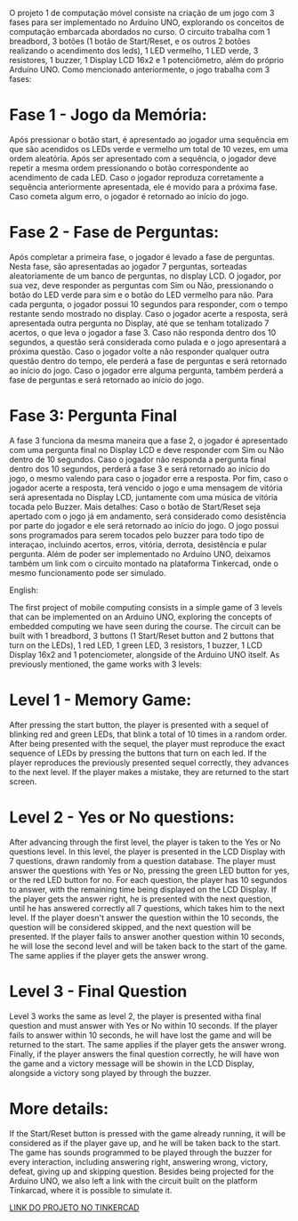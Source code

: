 O projeto 1 de computação móvel consiste na criação de um jogo com 3 fases para ser implementado no Arduíno UNO, explorando os conceitos de computação embarcada abordados no curso.
O circuito trabalha com 1 breadbord, 3 botões (1 botão de Start/Reset, e os outros 2 botões realizando o acendimento dos leds), 1 LED vermelho, 1 LED verde, 3 resistores, 1 buzzer, 1 Display LCD 16x2 e 1 potenciômetro, além do próprio Arduíno UNO.
Como mencionado anteriormente, o jogo trabalha com 3 fases:
# Fase 1 - Jogo da Memória:
Após pressionar o botão start, é apresentado ao jogador uma sequência em que são acendidos os LEDs verde e vermelho um total de 10 vezes, em uma ordem aleatória. Após ser apresentado com a sequência, o jogador deve repetir a mesma ordem pressionando o botão correspondente ao acendimento de cada LED.
Caso o jogador reproduza corretamente a sequência anteriormente apresentada, ele é movido para a próxima fase.
Caso cometa algum erro, o jogador é retornado ao início do jogo.
# Fase 2 - Fase de Perguntas:
Após completar a primeira fase, o jogador é levado a fase de perguntas. Nesta fase, são apresentadas ao jogador 7 perguntas, sorteadas aleatoriamente de um banco de perguntas, no display LCD. O jogador, por sua vez, deve responder as perguntas com Sim ou Não, pressionando o botão do LED verde para sim e o botão do LED vermelho para não. Para cada pergunta, o jogador possui 10 segundos para responder, com o tempo restante sendo mostrado no display. Caso o jogador acerte a resposta, será apresentada outra pergunta no Display, até que se tenham totalizado 7 acertos, o que leva o jogador a fase 3. Caso não responda dentro dos 10 segundos, a questão será considerada como pulada e o jogo apresentará a próxima questão. Caso o jogador volte a não responder qualquer outra questão dentro do tempo, ele perderá a fase de perguntas e será retornado ao início do jogo. Caso o jogador erre alguma pergunta, também perderá a fase de perguntas e será retornado ao início do jogo. 
# Fase 3: Pergunta Final
A fase 3 funciona da mesma maneira que a fase 2, o jogador é apresentado com uma pergunta final no Display LCD e deve responder com Sim ou Não dentro de 10 segundos. Caso o jogador não responda a pergunta final dentro dos 10 segundos, perderá a fase 3 e será retornado ao início do jogo, o mesmo valendo para caso o jogador erre a resposta. Por fim, caso o jogador acerte a resposta, terá vencido o jogo e uma mensagem de vitória será apresentada no Display LCD, juntamente com uma música de vitória tocada pelo Buzzer.
Mais detalhes:
Caso o botão de Start/Reset seja apertado com o jogo já em andamento, será considerado como desistência por parte do jogador e ele será retornado ao início do jogo.
O jogo possui sons programados para serem tocados pelo buzzer para todo tipo de interaçao, incluindo acertos, erros, vitória, derrota, desistência e pular pergunta.
Além de poder ser implementado no Arduíno UNO, deixamos também um link com o circuito montado na plataforma Tinkercad, onde o mesmo funcionamento pode ser simulado.

English:
 
The first project of mobile computing consists in a simple game of 3 levels that can be implemented on an Arduino UNO, exploring the concepts of embedded computing we have seen during the course.
The circuit can be built with 1 breadbord, 3 buttons (1 Start/Reset button and 2 buttons that turn on the LEDs), 1 red LED, 1 green LED, 3 resistors, 1 buzzer, 1 LCD Display 16x2 and 1 potenciometer, alongside of the Arduino UNO itself.
As previously mentioned, the game works with 3 levels:
# Level 1 - Memory Game:
After pressing the start button, the player is presented with a sequel of blinking red and green LEDs, that blink a total of 10 times in a random order. After being presented with the sequel, the player must reproduce the exact sequence of LEDs by pressing the buttons that turn on each led.
If the player reproduces the previously presented sequel correctly, they advances to the next level.
If the player makes a mistake, they are returned to the start screen.
# Level 2 - Yes or No questions:
After advancing through the first level, the player is taken to the Yes or No questions level. In this level, the player is presented in the LCD Display with 7 questions, drawn randomly from a question database.  The player must answer the questions with Yes or No, pressing the green LED button for yes, or the red LED button for no. For each question, the player has 10 segundos to answer, with the remaining time being displayed on the LCD Display. If the player gets the answer right, he is presented with the next question, until he has answered correctly all 7 questions, which takes him to the next level. If the player doesn't answer the question within the 10 seconds, the question will be considered skipped, and the next question will be presented. If the player fails to answer another question within 10 seconds, he will lose the second level and will be taken back to the start of the game. The same applies if the player gets the answer wrong.
# Level 3 - Final Question
Level 3 works the same as level 2, the player is presented witha  final question and must answer with Yes or No within 10 seconds. If the player fails to answer within 10 seconds, he will have lost the game and will be returned to the start. The same applies if the player gets the answer wrong. Finally, if the player answers the final question correctly, he will have won the game and a victory message will be showin in the LCD Display, alongside a victory song played by through the buzzer.
# More details:
If the Start/Reset button is pressed with the game already running, it will be considered as if the player gave up, and he will be taken back to the start.
The game has sounds programmed to be played through the buzzer for every interaction, including answering right, answering wrong, victory, defeat, giving up and skipping question.
Besides being projected for the Arduino UNO, we also left a link with the circuit built on the platform Tinkarcad, where it is possible to simulate it.

[LINK DO PROJETO NO TINKERCAD](https://www.tinkercad.com/things/daBGwtuhZFQ-projeto-1/editel?sharecode=6JyAtBr4nV1n0gE9bmHrp2lm3OQVEnqkpkbPvpzJql0)
